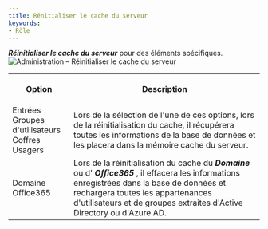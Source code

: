 ```yaml
---
title: Rénitialiser le cache du serveur
keywords:
- Rôle
---
```

***Réinitialiser le cache du serveur*** pour des éléments spécifiques.  
![Administration – Réinitialiser le cache du serveur](/img/fr/server/ServerOp8039.png) 

<table>
	<tr>
		<th>

Option 
		</th>
		<th>
Description 
		</th>
	</tr>
	<tr>
		<td>
Entrées  
Groupes d'utilisateurs  
Coffres  
Usagers  
		</td>
		<td>
Lors de la sélection de l'une de ces options, lors de la réinitialisation du cache, il récupérera toutes les informations de la base de données et les placera dans la mémoire cache du serveur. 
		</td>
	</tr>
	<tr>
		<td>
Domaine  
Office365  
		</td>
		<td>
Lors de la réinitialisation du cache du ***Domaine*** ou d' ***Office365*** , il effacera les informations enregistrées dans la base de données et rechargera toutes les appartenances d'utilisateurs et de groupes extraites d'Active Directory ou d'Azure AD. 
		</td>
	</tr>
</table>


